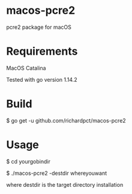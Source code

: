 # macos-pcre2
pcre2 package for macOS

# Requirements
MacOS Catalina

Tested with go version 1.14.2

# Build
$ go get -u github.com/richardpct/macos-pcre2

# Usage
$ cd yourgobindir

$ ./macos-pcre2 -destdir whereyouwant

where destdir is the target directory installation
